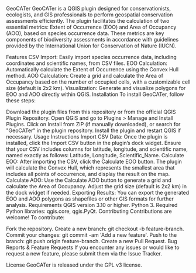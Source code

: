 GeoCATer
GeoCATer is a QGIS plugin designed for conservationists, ecologists, and GIS professionals to perform geospatial conservation assessments efficiently. The plugin facilitates the calculation of two essential metrics: Extent of Occurrence (EOO) and Area of Occupancy (AOO), based on species occurrence data. These metrics are key components of biodiversity assessments in accordance with guidelines provided by the International Union for Conservation of Nature (IUCN).

Features
CSV Import: Easily import species occurrence data, including coordinates and scientific names, from CSV files.
EOO Calculation: Automatically calculate the Extent of Occurrence using the Convex Hull method.
AOO Calculation: Create a grid and calculate the Area of Occupancy based on the number of occupied cells, with a customizable cell size (default is 2x2 km).
Visualization: Generate and visualize polygons for EOO and AOO directly within QGIS.
Installation
To install GeoCATer, follow these steps:

Download the plugin files from this repository or from the official QGIS Plugin Repository.
Open QGIS and go to Plugins > Manage and Install Plugins.
Click on Install from ZIP (if manually downloaded), or search for "GeoCATer" in the plugin repository.
Install the plugin and restart QGIS if necessary.
Usage Instructions
Import CSV Data:
Once the plugin is installed, click the Import CSV button in the plugin’s dock widget.
Ensure that your CSV includes columns for latitude, longitude, and scientific name, named exactly as follows: Latitude, Longitude, Scientific_Name.
Calculate EOO:
After importing the CSV, click the Calculate EOO button.
The plugin will calculate the Convex Hull, which represents the smallest area that includes all points of occurrence, and display the result on the map.
Calculate AOO:
Use the Calculate AOO button to generate a grid and calculate the Area of Occupancy.
Adjust the grid size (default is 2x2 km) in the dock widget if needed.
Exporting Results:
You can export the generated EOO and AOO polygons as shapefiles or other GIS formats for further analysis.
Requirements
QGIS version 3.10 or higher.
Python 3.
Required Python libraries: qgis.core, qgis.PyQt.
Contributing
Contributions are welcome! To contribute:

Fork the repository.
Create a new branch: git checkout -b feature-branch.
Commit your changes: git commit -am 'Add a new feature'.
Push to the branch: git push origin feature-branch.
Create a new Pull Request.
Bug Reports & Feature Requests
If you encounter any issues or would like to request a new feature, please submit them via the Issue Tracker.

License
GeoCATer is released under the GPL v3 license.

